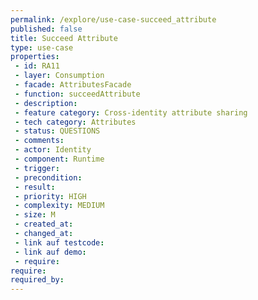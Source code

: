 ```yaml
---
permalink: /explore/use-case-succeed_attribute
published: false
title: Succeed Attribute
type: use-case
properties:
 - id: RA11
 - layer: Consumption
 - facade: AttributesFacade
 - function: succeedAttribute
 - description: 
 - feature category: Cross-identity attribute sharing
 - tech category: Attributes
 - status: QUESTIONS
 - comments: 
 - actor: Identity
 - component: Runtime
 - trigger: 
 - precondition: 
 - result: 
 - priority: HIGH
 - complexity: MEDIUM
 - size: M
 - created_at: 
 - changed_at: 
 - link auf testcode: 
 - link auf demo: 
 - require: 
require:
required_by:
---
```

